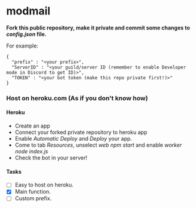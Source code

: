 # modmail

**Fork this public repository, make it private and commit some changes to *config.json* file.**

For example:
```
{
  "prefix" : "<your prefix>",
  "ServerID" : "<your guild/server ID (remember to enable Developer mode in Discord to get ID)>",
  "TOKEN" : "<your bot token (make this repo private first!)>"
}
```

### Host on heroku.com (As if you don't know how)


#### Heroku

- Create an app
- Connect your forked private repository to heroku app
- Enable *Automatic Deploy* and *Deploy* your app.
- Come to tab *Resources*, unselect *web npm start* and enable *worker node index.js*
- Check the bot in your server!

#### Tasks

- [ ] Easy to host on heroku.
- [x] Main function.
- [ ] Custom prefix.
